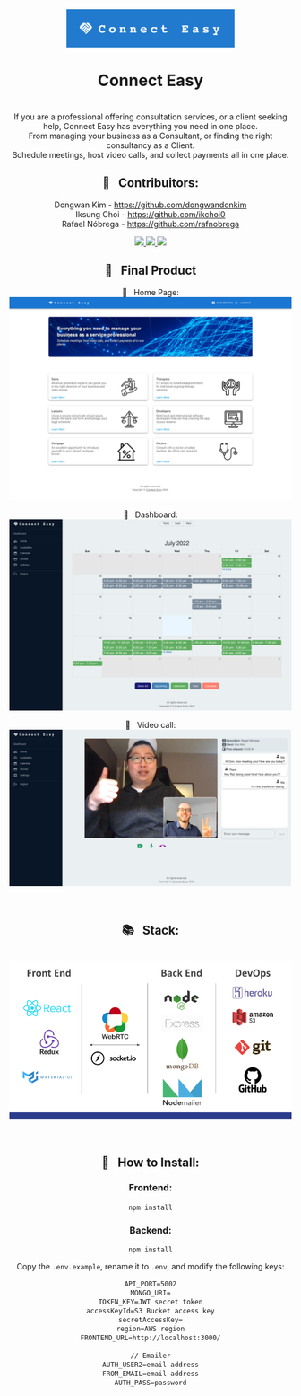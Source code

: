 <div align="center">
  <img src="./docs/logo.png" width="300"/>
  <h1>Connect Easy</h1>
  

#

If you are a professional offering consultation services, or a client seeking help, 
Connect Easy has everything you need in one place. <br/>
From managing your business as a Consultant, or finding the right consultancy as a Client.<br/>
Schedule meetings, host video calls, and collect payments all in one place. 

## 🤝 &nbsp; Contribuitors:
Dongwan Kim - https://github.com/dongwandonkim <br/>
Iksung Choi - https://github.com/ikchoi0 <br/>
Rafael Nóbrega - https://github.com/rafnobrega <br/>

<a href="https://github.com/dongwandonkim">
  <img src="https://avatars.githubusercontent.com/u/34529297?size=50">
</a>
<a href="https://github.com/ikchoi0">
  <img src="https://avatars.githubusercontent.com/u/29355949?size=50">
</a>
<a href="https://github.com/rafnobrega">
  <img src="https://avatars.githubusercontent.com/u/78815381?size=50">
</a>



<br/>

## 🚀 &nbsp; Final Product

<p align="center">📸 &nbsp; Home Page:<br>
  <img 
    src="./docs/home-page.png"
  >
</p>
<p align="center">📸 &nbsp; Dashboard:<br>
  <img 
    src="./docs/dashboard-calendar.png"
  >
</p>
<p align="center">📸 &nbsp; Video call:<br>
  <img 
    src="./docs/video-call.png"
  >
</p>

<br/>


## 📚 &nbsp; Stack:
<p align="center"><br>
  <img 
    src="./docs/stack.png"
  >
</p>
<br/>

## 🧰 &nbsp; How to Install:

### Frontend:
```
npm install
```


### Backend:
```
npm install
```
Copy the `.env.example`, rename it to `.env`, and modify the following keys:
```
API_PORT=5002
MONGO_URI=
TOKEN_KEY=JWT secret token
accessKeyId=S3 Bucket access key
secretAccessKey=
region=AWS region
FRONTEND_URL=http://localhost:3000/

// Emailer
AUTH_USER2=email address
FROM_EMAIL=email address
AUTH_PASS=password
```
